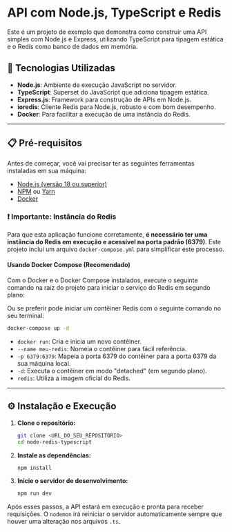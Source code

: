 # API com Node.js, TypeScript e Redis

Este é um projeto de exemplo que demonstra como construir uma API simples com Node.js e Express, utilizando TypeScript para tipagem estática e o Redis como banco de dados em memória.

## 🚀 Tecnologias Utilizadas

- **Node.js**: Ambiente de execução JavaScript no servidor.
- **TypeScript**: Superset do JavaScript que adiciona tipagem estática.
- **Express.js**: Framework para construção de APIs em Node.js.
- **ioredis**: Cliente Redis para Node.js, robusto e com bom desempenho.
- **Docker**: Para facilitar a execução de uma instância do Redis.

---

## 📋 Pré-requisitos

Antes de começar, você vai precisar ter as seguintes ferramentas instaladas em sua máquina:
- [Node.js (versão 18 ou superior)](https://nodejs.org/en/)
- [NPM](https://www.npmjs.com/) ou [Yarn](https://yarnpkg.com/)
- [Docker](https://www.docker.com/get-started)

### ❗ Importante: Instância do Redis

Para que esta aplicação funcione corretamente, **é necessário ter uma instância do Redis em execução e acessível na porta padrão (6379)**. 
Este projeto inclui um arquivo `docker-compose.yml` para simplificar este processo.

#### Usando Docker Compose (Recomendado)

Com o Docker e o Docker Compose instalados, execute o seguinte comando na raiz do projeto para iniciar o serviço do Redis em segundo plano:

Ou se preferir pode iniciar um contêiner Redis com o seguinte comando no seu terminal:

```bash
docker-compose up -d
```

- `docker run`: Cria e inicia um novo contêiner.
- `--name meu-redis`: Nomeia o contêiner para fácil referência.
- `-p 6379:6379`: Mapeia a porta 6379 do contêiner para a porta 6379 da sua máquina local.
- `-d`: Executa o contêiner em modo "detached" (em segundo plano).
- `redis`: Utiliza a imagem oficial do Redis.

---

## ⚙️ Instalação e Execução

1.  **Clone o repositório:**
    ```bash
    git clone <URL_DO_SEU_REPOSITORIO>
    cd node-redis-typescript
    ```

2.  **Instale as dependências:**
    ```bash
    npm install
    ```

3.  **Inicie o servidor de desenvolvimento:**
    ```bash
    npm run dev
    ```

Após esses passos, a API estará em execução e pronta para receber requisições. O `nodemon` irá reiniciar o servidor automaticamente sempre que houver uma alteração nos arquivos `.ts`.